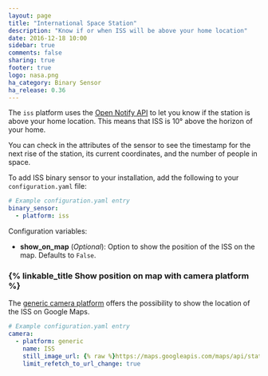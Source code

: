 ```yaml
---
layout: page
title: "International Space Station"
description: "Know if or when ISS will be above your home location"
date: 2016-12-18 10:00
sidebar: true
comments: false
sharing: true
footer: true
logo: nasa.png
ha_category: Binary Sensor
ha_release: 0.36
---
```


The `iss` platform uses the [Open Notify API](http://open-notify.org/Open-Notify-API/ISS-Location-Now/) to let you know if the station is above your home location. This means that ISS is 10° above the horizon of your home.

You can check in the attributes of the sensor to see the timestamp for the next rise of the station, its current coordinates, and the number of people in space.

To add ISS binary sensor to your installation, add the following to your `configuration.yaml` file:

```yaml
# Example configuration.yaml entry
binary_sensor:
  - platform: iss
```

Configuration variables:

- **show_on_map** (*Optional*): Option to show the position of the ISS on the map. Defaults to `False`.

### {% linkable_title Show position on map with camera platform %}

The [generic camera platform](/components/camera.mjpeg/) offers the possibility to show the location of the ISS on Google Maps.

```yaml
# Example configuration.yaml entry
camera:
  - platform: generic
    name: ISS
    still_image_url: {% raw %}https://maps.googleapis.com/maps/api/staticmap?center={{ states.binary_sensor.iss.attributes.latitude }},{{ states.binary_sensor.iss.attributes.longitude }}&zoom=5&size=500x500&maptype=roadmap&markers=color:blue%7Clabel:P%7C{{ states.binary_sensor.iss.attributes.latitude }},{{ states.binary_sensor.iss.attributes.longitude }}{% endraw %}
    limit_refetch_to_url_change: true
```
